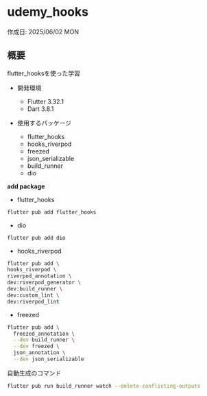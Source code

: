 # udemy_hooks
作成日: 2025/06/02 MON

## 概要
flutter_hooksを使った学習

- 開発環境
  - Flutter 3.32.1
  - Dart 3.8.1

- 使用するパッケージ
  - flutter_hooks
  - hooks_riverpod
  - freezed
  - json_serializable
  - build_runner
  - dio

**add package**

- flutter_hooks
```sh
flutter pub add flutter_hooks
```

- dio
```sh
flutter pub add dio
```

- hooks_riverpod
```sh
flutter pub add \
hooks_riverpod \
riverpod_annotation \
dev:riverpod_generator \
dev:build_runner \
dev:custom_lint \
dev:riverpod_lint
```

- freezed
```sh
flutter pub add \
  freezed_annotation \
  --dev build_runner \
  --dev freezed \
  json_annotation \
  --dev json_serializable
```

自動生成のコマンド
```sh
flutter pub run build_runner watch --delete-conflicting-outputs
```